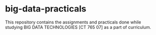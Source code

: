 # big-data-practicals
This repository contains the assignments and practicals done while studying BIG DATA TECHNOLOGIES [CT 765 07] as a part of curriculum.
